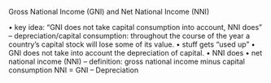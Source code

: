 Gross National Income (GNI) and Net National Income (NNI)

• key idea: “GNI does not take capital consumption into account,
NNI does”
– depreciation/capital consumption: throughout the course of the year a
country’s capital stock will lose some of its value.
• stuff gets “used up”
• GNI does not take into account the depreciation of capital.
• NNI does
• net national income (NNI)
– definition: gross national income minus capital consumption
NNI = GNI – Depreciation
